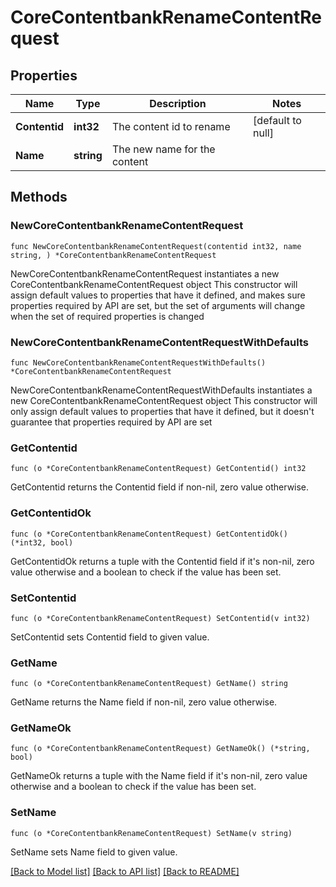 # CoreContentbankRenameContentRequest

## Properties

Name | Type | Description | Notes
------------ | ------------- | ------------- | -------------
**Contentid** | **int32** | The content id to rename | [default to null]
**Name** | **string** | The new name for the content | 

## Methods

### NewCoreContentbankRenameContentRequest

`func NewCoreContentbankRenameContentRequest(contentid int32, name string, ) *CoreContentbankRenameContentRequest`

NewCoreContentbankRenameContentRequest instantiates a new CoreContentbankRenameContentRequest object
This constructor will assign default values to properties that have it defined,
and makes sure properties required by API are set, but the set of arguments
will change when the set of required properties is changed

### NewCoreContentbankRenameContentRequestWithDefaults

`func NewCoreContentbankRenameContentRequestWithDefaults() *CoreContentbankRenameContentRequest`

NewCoreContentbankRenameContentRequestWithDefaults instantiates a new CoreContentbankRenameContentRequest object
This constructor will only assign default values to properties that have it defined,
but it doesn't guarantee that properties required by API are set

### GetContentid

`func (o *CoreContentbankRenameContentRequest) GetContentid() int32`

GetContentid returns the Contentid field if non-nil, zero value otherwise.

### GetContentidOk

`func (o *CoreContentbankRenameContentRequest) GetContentidOk() (*int32, bool)`

GetContentidOk returns a tuple with the Contentid field if it's non-nil, zero value otherwise
and a boolean to check if the value has been set.

### SetContentid

`func (o *CoreContentbankRenameContentRequest) SetContentid(v int32)`

SetContentid sets Contentid field to given value.


### GetName

`func (o *CoreContentbankRenameContentRequest) GetName() string`

GetName returns the Name field if non-nil, zero value otherwise.

### GetNameOk

`func (o *CoreContentbankRenameContentRequest) GetNameOk() (*string, bool)`

GetNameOk returns a tuple with the Name field if it's non-nil, zero value otherwise
and a boolean to check if the value has been set.

### SetName

`func (o *CoreContentbankRenameContentRequest) SetName(v string)`

SetName sets Name field to given value.



[[Back to Model list]](../README.md#documentation-for-models) [[Back to API list]](../README.md#documentation-for-api-endpoints) [[Back to README]](../README.md)


